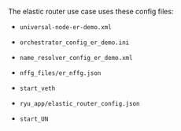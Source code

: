 The elastic router use case uses these config files:

* `universal-node-er-demo.xml`

* `orchestrator_config_er_demo.ini`

* `name_resolver_config_er_demo.xml`

* `nffg_files/er_nffg.json`

* `start_veth`



* `ryu_app/elastic_router_config.json`

* `start_UN`
